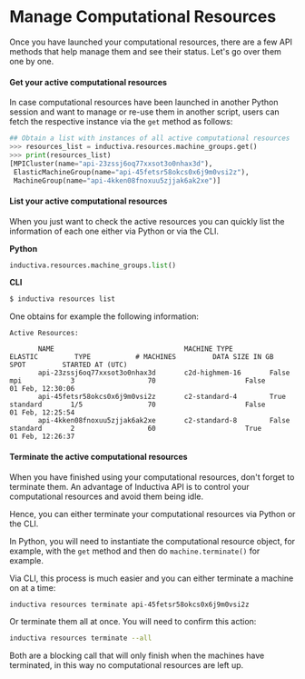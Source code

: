 # Manage Computational Resources

Once you have launched your computational resources, there are a few API methods
that help manage them and see their status. Let's go over them one by one.

#### Get your active computational resources

In case computational resources have been launched in another Python session and
want to manage or re-use them in another script, users can fetch the respective
instance via the `get` method as follows:

```python
## Obtain a list with instances of all active computational resources
>>> resources_list = inductiva.resources.machine_groups.get()
>>> print(resources_list)
[MPICluster(name="api-23zssj6oq77xxsot3o0nhax3d"),
 ElasticMachineGroup(name="api-45fetsr58okcs0x6j9m0vsi2z"),
 MachineGroup(name="api-4kken08fnoxuu5zjjak6ak2xe")]
```

#### List your active computational resources

When you just want to check the active resources you can quickly list the
information of each one either via Python or via the CLI.

**Python**
```python
inductiva.resources.machine_groups.list()
```

**CLI**
```bash
$ inductiva resources list
```

One obtains for example the following information:
```
Active Resources:

       NAME                                MACHINE TYPE         ELASTIC         TYPE           # MACHINES         DATA SIZE IN GB         SPOT         STARTED AT (UTC)
       api-23zssj6oq77xxsot3o0nhax3d       c2d-highmem-16       False           mpi            3                  70                      False        01 Feb, 12:30:06
       api-45fetsr58okcs0x6j9m0vsi2z       c2-standard-4        True            standard       1/5                70                      False        01 Feb, 12:25:54
       api-4kken08fnoxuu5zjjak6ak2xe       c2-standard-8        False           standard       2                  60                      True         01 Feb, 12:26:37
```

#### Terminate the active computational resources

When you have finished using your computational resources, don't forget to terminate
them. An advantage of Inductiva API is to control your computational
resources and avoid them being idle.

Hence, you can either terminate your computational resources via Python or the CLI. 

In Python, you will need to instantiate the computational resource object, for
example, with the `get` method and then do `machine.terminate()` for example. 

Via CLI, this process is much easier and you can either terminate a machine on
at a time:
```bash
inductiva resources terminate api-45fetsr58okcs0x6j9m0vsi2z
```

Or terminate them all at once. You will need to confirm this action:
```bash
inductiva resources terminate --all
```

Both are a blocking call that will only finish when the machines have terminated,
in this way no computational resources are left up.